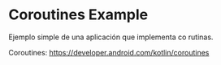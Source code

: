 # Coroutines Example

Ejemplo simple de una aplicación que implementa co rutinas.

Coroutines: https://developer.android.com/kotlin/coroutines
